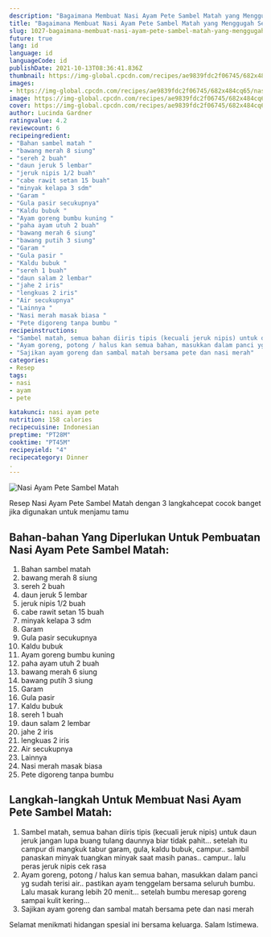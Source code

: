 ```yaml
---
description: "Bagaimana Membuat Nasi Ayam Pete Sambel Matah yang Menggugah Selera"
title: "Bagaimana Membuat Nasi Ayam Pete Sambel Matah yang Menggugah Selera"
slug: 1027-bagaimana-membuat-nasi-ayam-pete-sambel-matah-yang-menggugah-selera
future: true
lang: id
language: id
languageCode: id
publishDate: 2021-10-13T08:36:41.836Z 
thumbnail: https://img-global.cpcdn.com/recipes/ae9839fdc2f06745/682x484cq65/nasi-ayam-pete-sambel-matah-foto-resep-utama.png
images:
- https://img-global.cpcdn.com/recipes/ae9839fdc2f06745/682x484cq65/nasi-ayam-pete-sambel-matah-foto-resep-utama.png
image: https://img-global.cpcdn.com/recipes/ae9839fdc2f06745/682x484cq65/nasi-ayam-pete-sambel-matah-foto-resep-utama.png
cover: https://img-global.cpcdn.com/recipes/ae9839fdc2f06745/682x484cq65/nasi-ayam-pete-sambel-matah-foto-resep-utama.png
author: Lucinda Gardner
ratingvalue: 4.2
reviewcount: 6
recipeingredient:
- "Bahan sambel matah "
- "bawang merah 8 siung"
- "sereh 2 buah"
- "daun jeruk 5 lembar"
- "jeruk nipis 1/2 buah"
- "cabe rawit setan 15 buah"
- "minyak kelapa 3 sdm"
- "Garam "
- "Gula pasir secukupnya"
- "Kaldu bubuk "
- "Ayam goreng bumbu kuning "
- "paha ayam utuh 2 buah"
- "bawang merah 6 siung"
- "bawang putih 3 siung"
- "Garam "
- "Gula pasir "
- "Kaldu bubuk "
- "sereh 1 buah"
- "daun salam 2 lembar"
- "jahe 2 iris"
- "lengkuas 2 iris"
- "Air secukupnya"
- "Lainnya "
- "Nasi merah masak biasa "
- "Pete digoreng tanpa bumbu "
recipeinstructions:
- "Sambel matah, semua bahan diiris tipis (kecuali jeruk nipis) untuk daun jeruk jangan lupa buang tulang daunnya biar tidak pahit... setelah itu campur di mangkuk tabur garam, gula, kaldu bubuk, campur.. sambil panaskan minyak tuangkan minyak saat masih panas.. campur.. lalu peras jeruk nipis cek rasa"
- "Ayam goreng, potong / halus kan semua bahan, masukkan dalam panci yg sudah terisi air.. pastikan ayam tenggelam bersama seluruh bumbu. Lalu masak kurang lebih 20 menit... setelah bumbu meresap goreng sampai kulit kering..."
- "Sajikan ayam goreng dan sambal matah bersama pete dan nasi merah"
categories:
- Resep
tags:
- nasi
- ayam
- pete

katakunci: nasi ayam pete 
nutrition: 158 calories
recipecuisine: Indonesian
preptime: "PT28M"
cooktime: "PT45M"
recipeyield: "4"
recipecategory: Dinner
. 
---
```



![Nasi Ayam Pete Sambel Matah](https://img-global.cpcdn.com/recipes/ae9839fdc2f06745/682x484cq65/nasi-ayam-pete-sambel-matah-foto-resep-utama.png)

Resep Nasi Ayam Pete Sambel Matah    dengan 3 langkahcepat cocok banget jika digunakan untuk menjamu tamu

<!--inarticleads1-->

## Bahan-bahan Yang Diperlukan Untuk Pembuatan Nasi Ayam Pete Sambel Matah:

1. Bahan sambel matah 
1. bawang merah 8 siung
1. sereh 2 buah
1. daun jeruk 5 lembar
1. jeruk nipis 1/2 buah
1. cabe rawit setan 15 buah
1. minyak kelapa 3 sdm
1. Garam 
1. Gula pasir secukupnya
1. Kaldu bubuk 
1. Ayam goreng bumbu kuning 
1. paha ayam utuh 2 buah
1. bawang merah 6 siung
1. bawang putih 3 siung
1. Garam 
1. Gula pasir 
1. Kaldu bubuk 
1. sereh 1 buah
1. daun salam 2 lembar
1. jahe 2 iris
1. lengkuas 2 iris
1. Air secukupnya
1. Lainnya 
1. Nasi merah masak biasa 
1. Pete digoreng tanpa bumbu 



<!--inarticleads2-->

## Langkah-langkah Untuk Membuat Nasi Ayam Pete Sambel Matah:

1. Sambel matah, semua bahan diiris tipis (kecuali jeruk nipis) untuk daun jeruk jangan lupa buang tulang daunnya biar tidak pahit... setelah itu campur di mangkuk tabur garam, gula, kaldu bubuk, campur.. sambil panaskan minyak tuangkan minyak saat masih panas.. campur.. lalu peras jeruk nipis cek rasa
1. Ayam goreng, potong / halus kan semua bahan, masukkan dalam panci yg sudah terisi air.. pastikan ayam tenggelam bersama seluruh bumbu. Lalu masak kurang lebih 20 menit... setelah bumbu meresap goreng sampai kulit kering...
1. Sajikan ayam goreng dan sambal matah bersama pete dan nasi merah




Selamat menikmati hidangan spesial ini bersama keluarga. Salam Istimewa.
